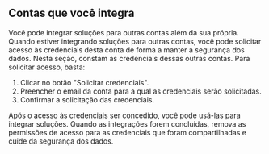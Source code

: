 ## Contas que você integra

Você pode integrar soluções para outras contas além da sua própria. Quando estiver integrando soluções para outras contas, você pode solicitar acesso às credenciais desta conta de forma a manter a segurança dos dados. Nesta seção, constam as credenciais dessas outras contas. Para solicitar acesso, basta:

1. Clicar no botão "Solicitar credenciais".
2. Preencher o email da conta para a qual as credenciais serão solicitadas.
3. Confirmar a solicitação das credenciais.

Após o acesso às credenciais ser concedido, você pode usá-las para integrar soluções. Quando as integrações forem concluídas, remova as permissões de acesso para as credenciais que foram compartilhadas e cuide da segurança dos dados.
